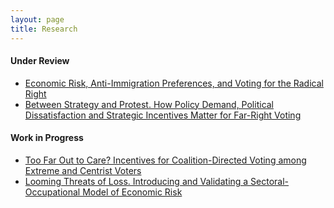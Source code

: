 ```yaml
---
layout: page
title: Research
---
```


#### Under Review
* <a href="eraipvrr">Economic Risk, Anti-Immigration Preferences, and Voting for the
Radical Right</a>
* <a href="bsap">Between Strategy and Protest. How Policy Demand, Political
Dissatisfaction and Strategic Incentives Matter for Far-Right Voting</a>


#### Work in Progress
* <a href="tfotc">Too Far Out to Care? Incentives for Coalition-Directed Voting among
  Extreme and Centrist Voters</a>
* <a href="ltol">Looming Threats of Loss. Introducing and Validating a Sectoral-Occupational Model of Economic Risk</a>
